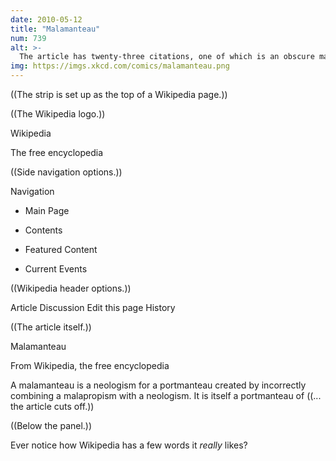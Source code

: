 ```yaml
---
date: 2010-05-12
title: "Malamanteau"
num: 739
alt: >-
  The article has twenty-three citations, one of which is an obscure manuscript from the 1490's and the other twenty-two are arguments on LanguageLog.
img: https://imgs.xkcd.com/comics/malamanteau.png
---
```

((The strip is set up as the top of a Wikipedia page.))

((The Wikipedia logo.))

Wikipedia

The free encyclopedia

((Side navigation options.))

Navigation

- Main Page

- Contents

- Featured Content

- Current Events

((Wikipedia header options.))

Article  Discussion  Edit this page  History

((The article itself.))

Malamanteau

From Wikipedia, the free encyclopedia

A malamanteau is a neologism for a portmanteau created by incorrectly combining a malapropism with a neologism.  It is itself a portmanteau of ((... the article cuts off.))

((Below the panel.))

Ever notice how Wikipedia has a few words it *really* likes?


